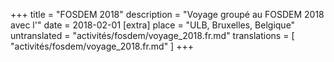 +++
title = "FOSDEM 2018"
description = "Voyage groupé au FOSDEM 2018 avec l'"
date = 2018-02-01
[extra]
place = "ULB, Bruxelles, Belgique"
untranslated = "activités/fosdem/voyage_2018.fr.md"
translations = [
    "activités/fosdem/voyage_2018.fr.md"
]
+++
